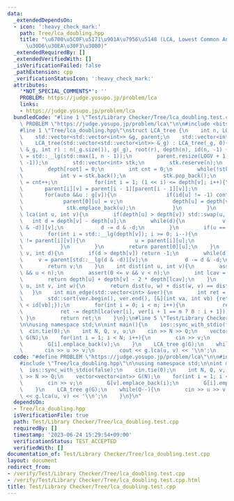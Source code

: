```yaml
---
data:
  _extendedDependsOn:
  - icon: ':heavy_check_mark:'
    path: Tree/lca_doubling.hpp
    title: "\u6700\u5C0F\u5171\u901A\u7956\u5148 (LCA, Lowest Common Ancestor) (\u30BF\
      \u30D6\u30EA\u30F3\u30B0)"
  _extendedRequiredBy: []
  _extendedVerifiedWith: []
  _isVerificationFailed: false
  _pathExtension: cpp
  _verificationStatusIcon: ':heavy_check_mark:'
  attributes:
    '*NOT_SPECIAL_COMMENTS*': ''
    PROBLEM: https://judge.yosupo.jp/problem/lca
    links:
    - https://judge.yosupo.jp/problem/lca
  bundledCode: "#line 1 \"Test/Library Checker/Tree/lca_doubling.test.cpp\"\n#define\
    \ PROBLEM \"https://judge.yosupo.jp/problem/lca\"\n\n#include <bits/stdc++.h>\n\
    #line 1 \"Tree/lca_doubling.hpp\"\nstruct LCA_tree {\n    int n, LOGV, root;\n\
    \    std::vector<std::vector<int>> &g, parent;\n    std::vector<int> depth, id;\n\
    \    LCA_tree(std::vector<std::vector<int>> &_g) : LCA_tree(_g, 0){}\n    LCA_tree(std::vector<std::vector<int>>\
    \ &_g, int r) : n(_g.size()), g(_g), root(r), depth(n), id(n, -1) {\n        LOGV\
    \ = std::__lg(std::max(1, n - 1));\n        parent.resize(LOGV + 1, std::vector<int>(n,\
    \ -1));\n        std::vector<int> stk;\n        stk.reserve(n);\n        stk.emplace_back(root);\n\
    \        depth[root] = 0;\n        int cnt = 0;\n        while(!stk.empty()){\n\
    \            int v = stk.back();\n            stk.pop_back();\n            id[v]\
    \ = cnt++;\n            for(int i = 1; (1 << i) <= depth[v]; i++){\n         \
    \       parent[i][v] = parent[i - 1][parent[i - 1][v]];\n            }\n     \
    \       for(auto &&u : g[v]){\n                if(id[u] != -1) continue;\n   \
    \             parent[0][u] = v;\n                depth[u] = depth[v] + 1;\n  \
    \              stk.emplace_back(u);\n            }\n        }\n    }\n    int\
    \ lca(int u, int v){\n        if(depth[u] > depth[v]) std::swap(u, v);\n     \
    \   int d = depth[v] - depth[u];\n        while(d){\n            v = parent[std::__lg(d\
    \ & -d)][v];\n            d -= d & -d;\n        }\n        if(u == v) return u;\n\
    \        for(int i = std::__lg(depth[v]); i >= 0; i--){\n            if(parent[i][u]\
    \ != parent[i][v]){\n                u = parent[i][u];\n                v = parent[i][v];\n\
    \            }\n        }\n        return parent[0][u];\n    }\n    int la(int\
    \ v, int d){\n        if(d > depth[v]) return -1;\n        while(d){\n       \
    \     v = parent[std::__lg(d & -d)][v];\n            d -= d & -d;\n        }\n\
    \        return v;\n    }\n    int dist(int u, int v){\n        assert(0 <= u\
    \ && u < n);\n        assert(0 <= v && v < n);\n        int lcav = lca(u, v);\n\
    \        return depth[u] + depth[v] - 2 * depth[lcav];\n    }\n    bool on_path(int\
    \ u, int v, int w){\n        return dist(u, w) + dist(w, v) == dist(u, v);\n \
    \   }\n    int min_edge(std::vector<int> &ver){\n        int ret = 0, m = ver.size();\n\
    \        std::sort(ver.begin(), ver.end(), [&](int va, int vb) {return id[va]\
    \ < id[vb];});\n        for(int i = 0; i < m; i++){\n            ret += depth[ver[i]];\n\
    \            ret -= depth[lca(ver[i], ver[i + 1 == m ? 0 : i + 1])];\n       \
    \ }\n        return ret;\n    }\n};\n#line 5 \"Test/Library Checker/Tree/lca_doubling.test.cpp\"\
    \n\nusing namespace std;\n\nint main(){\n    ios::sync_with_stdio(false);\n  \
    \  cin.tie(0);\n    int N, Q, v, u;\n    cin >> N >> Q;\n    vector<vector<int>>\
    \ G(N);\n    for(int i = 1; i < N; i++){\n        cin >> v;\n        G[v].emplace_back(i);\n\
    \        G[i].emplace_back(v);\n    }\n    LCA_tree g(G);\n    while(Q--){\n \
    \       cin >> u >> v;\n        cout << g.lca(u, v) << '\\n';\n    }\n}\n"
  code: "#define PROBLEM \"https://judge.yosupo.jp/problem/lca\"\n\n#include <bits/stdc++.h>\n\
    #include \"Tree/lca_doubling.hpp\"\n\nusing namespace std;\n\nint main(){\n  \
    \  ios::sync_with_stdio(false);\n    cin.tie(0);\n    int N, Q, v, u;\n    cin\
    \ >> N >> Q;\n    vector<vector<int>> G(N);\n    for(int i = 1; i < N; i++){\n\
    \        cin >> v;\n        G[v].emplace_back(i);\n        G[i].emplace_back(v);\n\
    \    }\n    LCA_tree g(G);\n    while(Q--){\n        cin >> u >> v;\n        cout\
    \ << g.lca(u, v) << '\\n';\n    }\n}\n"
  dependsOn:
  - Tree/lca_doubling.hpp
  isVerificationFile: true
  path: Test/Library Checker/Tree/lca_doubling.test.cpp
  requiredBy: []
  timestamp: '2023-06-24 15:29:54+09:00'
  verificationStatus: TEST_ACCEPTED
  verifiedWith: []
documentation_of: Test/Library Checker/Tree/lca_doubling.test.cpp
layout: document
redirect_from:
- /verify/Test/Library Checker/Tree/lca_doubling.test.cpp
- /verify/Test/Library Checker/Tree/lca_doubling.test.cpp.html
title: Test/Library Checker/Tree/lca_doubling.test.cpp
---
```

